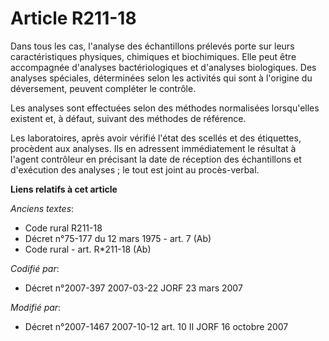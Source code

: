 # Article R211-18

Dans tous les cas, l'analyse des échantillons prélevés porte sur leurs caractéristiques physiques, chimiques et biochimiques.
Elle peut être accompagnée d'analyses bactériologiques et d'analyses biologiques. Des analyses spéciales, déterminées selon
les activités qui sont à l'origine du déversement, peuvent compléter le contrôle.

Les analyses sont effectuées selon des méthodes normalisées lorsqu'elles existent et, à défaut, suivant des méthodes de
référence.

Les laboratoires, après avoir vérifié l'état des scellés et des étiquettes, procèdent aux analyses. Ils en adressent
immédiatement le résultat à l'agent contrôleur en précisant la date de réception des échantillons et d'exécution des
analyses ; le tout est joint au procès-verbal.

**Liens relatifs à cet article**

_Anciens textes_:

  - Code rural R211-18
  - Décret n°75-177 du 12 mars 1975 - art. 7 (Ab)
  - Code rural - art. R*211-18 (Ab)

_Codifié par_:

  - Décret n°2007-397 2007-03-22 JORF 23 mars 2007

_Modifié par_:

  - Décret n°2007-1467 2007-10-12 art. 10 II JORF 16 octobre 2007
